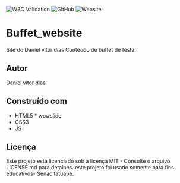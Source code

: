![W3C Validation](https://img.shields.io/w3c-validation/html?style=plastic&targetUrl=https%3A%2F%2Fdvddias.github.io%2FBuffet_website)
![GitHub](https://img.shields.io/github/license/Dvddias/Buffet_website)
![Website](https://img.shields.io/website?url=https%3A%2F%2Fdvddias.github.io%2FBuffet_website)
# Buffet_website











 Site do Daniel vitor dias
Conteúdo de buffet de festa.
## Autor
Daniel vitor dias
## Construído com
* HTML5 * wowslide
* CSS3
* JS
## Licença
Este projeto está licenciado sob a licença MIT - Consulte o arquivo LICENSE.md para detalhes.
este projeto foi usado somente para fins educativos- Senac tatuape.
